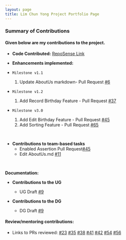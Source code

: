 ```yaml
---
layout: page
title: Lim Chun Yong Project Portfolio Page
---
```


### Summary of Contributions
#### Given below are my contributions to the project.

* **Code Contributed:** [RepoSense Link](https://nus-tic4002-ay2122s2.github.io/tp-dashboard/?search=&sort=groupTitle&sortWithin=title&timeframe=commit&mergegroup=&groupSelect=groupByRepos&breakdown=true&checkedFileTypes=docs~functional-code~test-code~other&since=2022-02-11&tabOpen=true&tabType=zoom&zA=jr-mojito&zR=AY2122S2-TIC4002-F18-3%2Ftp2%5Bmaster%5D&zACS=108.24581005586592&zS=2022-02-11&zFS=&zU=2022-04-08&zMG=false&zFTF=commit&zFGS=groupByRepos&zFR=false)


* **Enhancements implemented:**

* ```Milestone v1.1```
    1. Update AboutUs markdown- Pull Request [#6](https://github.com/AY2122S2-TIC4002-F18-3/tp2/pull/6)

* ```Milestone v1.2```
     1. Add Record Birthday Feature - Pull Request [#37](https://github.com/AY2122S2-TIC4002-F18-3/tp2/pull/37)
   
* ```Milestone v3.0```
    1. Add Edit Birthday Feature - Pull Request [#45](https://github.com/AY2122S2-TIC4002-F18-3/tp2/pull/45)
    2. Add Sorting Feature - Pull Request [#65](https://github.com/AY2122S2-TIC4002-F18-3/tp2/pull/65)
 <br>

* **Contributions to team-based tasks**
  * Enabled Assertion Pull Request[#45](https://github.com/AY2122S2-TIC4002-F18-3/tp2/pull/45)
  * Edit AboutUs.md [#11](https://github.com/AY2122S2-TIC4002-F18-3/tp2/pull/11)
<br>

**Documentation:**

* **Contributions to the UG**
  * UG Draft [#9](https://github.com/AY2122S2-TIC4002-F18-3/tp2/pull/9)
  
* **Contributions to the DG**
  * DG Draft [#9](https://github.com/AY2122S2-TIC4002-F18-3/tp2/pull/9)
  
#### Review/mentoring contributions: 
  * Links to PRs reviewed: 
    [#23](https://github.com/AY2122S2-TIC4002-F18-3/tp2/pull/23)
    [#35](https://github.com/AY2122S2-TIC4002-F18-3/tp2/pull/35)
    [#38](https://github.com/AY2122S2-TIC4002-F18-3/tp2/pull/38)
    [#41](https://github.com/AY2122S2-TIC4002-F18-3/tp2/pull/41)
    [#42](https://github.com/AY2122S2-TIC4002-F18-3/tp2/pull/42)
    [#54](https://github.com/AY2122S2-TIC4002-F18-3/tp2/pull/54)
    [#56](https://github.com/AY2122S2-TIC4002-F18-3/tp2/pull/56)


    



